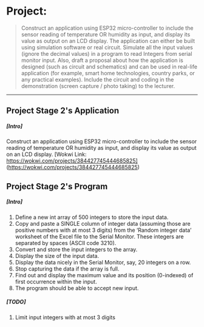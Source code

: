 # Project: 
> Construct an application using ESP32 micro-controller to include the sensor reading of temperature OR humidity as input, and display its value as output on an LCD display. 
> The application can either be built using simulation software or real circuit. Simulate all the input values (ignore the decimal values) in a program to read Integers from serial monitor input. Also, draft a proposal about how the application is designed (such as circuit and schematics) and can be used in real-life application (for example, smart home technologies, country parks, or any practical examples). Include the circuit and coding in the demonstration (screen capture / photo taking) to the lecturer.
---
## Project Stage 2's Application
##### [Intro]
Construct an application using ESP32 micro-controller to include the sensor reading of temperature OR humidity as input, and display its value as output on an LCD display.
[Wokwi Link: https://wokwi.com/projects/384427745444685825] (https://wokwi.com/projects/384427745444685825) 

## Project Stage 2's Program
##### [Intro]
1. Define a new int array of 500 integers to store the input data.
2. Copy and paste a SINGLE column of integer data (assuming those are positive numbers with at most 3 digits) from the ‘Random integer data’ worksheet of the Excel file to the Serial Monitor. These integers are separated by spaces (ASCII code 3210).
3. Convert and store the input integers to the array.
4. Display the size of the input data.
5. Display the data nicely in the Serial Monitor, say, 20 integers on a row.
6. Stop capturing the data if the array is full.
7. Find out and display the maximum value and its position (0-indexed) of first occurrence within the input.
8. The program should be able to accept new input.
##### [TODO]
1. Limit input integers with at most 3 digits